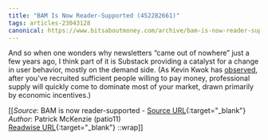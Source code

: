 ```yaml
---
title: "BAM Is Now Reader-Supported (452282661)"
tags: articles-23043128
canonical: https://www.bitsaboutmoney.com/archive/bam-is-now-reader-supported/
---
```


And so when one wonders why newsletters “came out of nowhere” just a few years ago, I think part of it is Substack providing a catalyst for a change in user behavior, mostly on the demand side. (As Kevin Kwok has [observed](https://kwokchain.com/2020/01/23/underutilized-fixed-assets/), after you've recruited sufficient people willing to pay money, professional supply will quickly come to dominate most of your market, drawn primarily by economic incentives.)


[[_Source_: BAM is now reader-supported - [Source URL](https://www.bitsaboutmoney.com/archive/bam-is-now-reader-supported/){:target="_blank"}<br>
_Author_: Patrick McKenzie (patio11)<br>
[Readwise URL](https://readwise.io/open/452282661){:target="_blank"}
::wrap]]